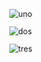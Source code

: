 ![uno](https://github.com/yampifullsan/presentacion/blob/master/uno.png?raw=true) <!-- .element: style="width:1900px;" -->


![dos](https://github.com/yampifullsan/presentacion/blob/master/avance.png?raw=true) <!-- .element: style="width:1900px;" -->


![tres](https://github.com/yampifullsan/presentacion/blob/master/tres.png?raw=true) <!-- .element: style="width:1900px;" -->

